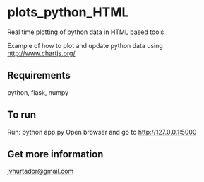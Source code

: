 # plots_python_HTML
Real time plotting of python data in HTML based tools

Example of how to plot and update python data using http://www.chartjs.org/

## Requirements
python, flask, numpy

## To run
Run: python app.py
Open browser and go to http://127.0.0.1:5000

## Get more information
jvhurtador@gmail.com